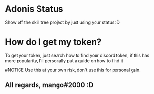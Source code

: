 # Adonis Status
Show off the skill tree project by just using your status :D

# How do I get my token?
To get your token, just search how to find your discord token, if this has more popularity, I'll personally put a guide on how to find it

#NOTICE
Use this at your own risk, don't use this for personal gain.  

## All regards, mango#2000 :D

